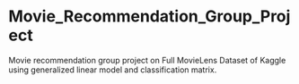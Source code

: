# Movie_Recommendation_Group_Project
Movie recommendation group project on Full MovieLens Dataset of Kaggle using generalized linear model and classification matrix.
